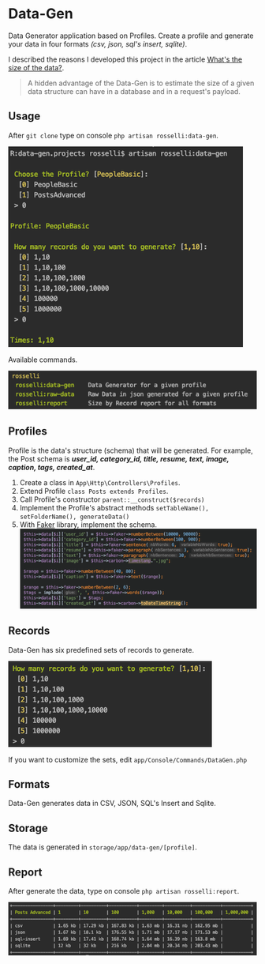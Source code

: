 # Data-Gen
Data Generator application based on Profiles. 
Create a profile and generate your data in four formats _(csv, json, sql's insert, sqlite)_.

I described the reasons I developed this project in the article [What's the size of the data?]().

> A hidden advantage of the Data-Gen is to estimate the size of a given data structure can have in a database and in a request's payload.

## Usage
After ```git clone``` type on console ```php artisan rosselli:data-gen```.

![Artisan Commands](docs/data-gen-call.png)

Available commands.

![Artisan Commands](docs/commands.png)

## Profiles
Profile is the data's structure (schema) that will be generated.
For example, the Post schema is _**user_id, category_id, title, resume, text, image, caption, tags, created_at**_.

1. Create a class in ```App\Http\Controllers\Profiles```.
1. Extend Profile ```class Posts extends Profiles```.
1. Call Profile's constructor ```parent::__construct($records)```
1. Implement the Profile's abstract methods ```setTableName(), setFolderName(), generateData()```
1. With [Faker](https://github.com/fzaninotto/Faker) library, implement the schema.
![Schema](docs/schema.png) 

## Records
Data-Gen has six predefined sets of records to generate.

![Report](docs/records.png) 

If you want to customize the sets, edit ```app/Console/Commands/DataGen.php```

## Formats
Data-Gen generates data in CSV, JSON, SQL's Insert and Sqlite. 

## Storage
The data is generated in ```storage/app/data-gen/[profile]```. 

## Report
After generate the data, type on console ```php artisan rosselli:report```.

![Report](docs/report.png) 
